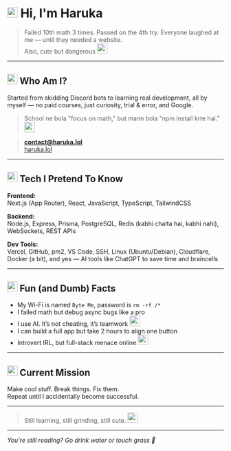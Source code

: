 # <img src="https://cdn.discordapp.com/emojis/1316402413107941487.webp" width="24" height="24"/> Hi, I'm Haruka

> Failed 10th math 3 times. Passed on the 4th try. Everyone laughed at me — until they needed a website.  
> Also, cute but dangerous <img src="https://cdn.discordapp.com/emojis/1316402431705350177.webp" width="24" height="24"/>

---

## <img src="https://cdn.discordapp.com/emojis/1341115175599865866.webp" width="24" height="24"/> Who Am I?

Started from skidding Discord bots to learning real development, all by myself — no paid courses, just curiosity, trial & error, and Google.

> School ne bola \"focus on math,\" but mann bola \"npm install krte hai.\" <img src="https://cdn.discordapp.com/emojis/1316402447035666433.webp" width="24" height="24"/>

> **contact@haruka.lol**  
> [haruka.lol](https://haruka.lol)

---

## <img src="https://cdn.discordapp.com/emojis/1316402438898716784.webp" width="24" height="24"/> Tech I Pretend To Know  

**Frontend:**  
Next.js (App Router), React, JavaScript, TypeScript, TailwindCSS

**Backend:**  
Node.js, Express, Prisma, PostgreSQL, Redis (kabhi chalta hai, kabhi nahi), WebSockets, REST APIs

**Dev Tools:**  
Vercel, GitHub, pm2, VS Code, SSH, Linux (Ubuntu/Debian), Cloudflare, Docker (a bit), and yes — AI tools like ChatGPT to save time and braincells

---

## <img src="https://cdn.discordapp.com/emojis/1316402444632199208.webp" width="24" height="24"/> Fun (and Dumb) Facts  

- My Wi-Fi is named `Byte Me`, password is `rm -rf /*`  
- I failed math but debug async bugs like a pro  
- I use AI. It’s not cheating, it’s teamwork <img src="https://cdn.discordapp.com/emojis/1316402430719688708.webp" width="24" height="24"/> 
- I can build a full app but take 2 hours to align one button  
- Introvert IRL, but full-stack menace online <img src="https://cdn.discordapp.com/emojis/1341071475590959297.webp" width="24" height="24"/>

---

## <img src="https://cdn.discordapp.com/emojis/1341071468544397342.webp" width="24" height="24"/> Current Mission

Make cool stuff. Break things. Fix them.  
Repeat until I accidentally become successful.

---

> Still learning, still grinding, still cute. <img src="https://cdn.discordapp.com/emojis/1316402437673844796.webp" width="24" height="24"/>

---

_You’re still reading? Go drink water or touch grass 🌱_
